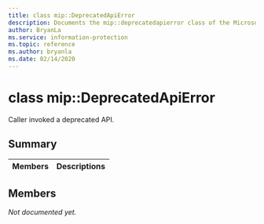 ```yaml
---
title: class mip::DeprecatedApiError 
description: Documents the mip::deprecatedapierror class of the Microsoft Information Protection (MIP) SDK.
author: BryanLa
ms.service: information-protection
ms.topic: reference
ms.author: bryanla
ms.date: 02/14/2020
---
```


# class mip::DeprecatedApiError 
Caller invoked a deprecated API.
  
## Summary
 Members                        | Descriptions                                
--------------------------------|---------------------------------------------
  
## Members
_Not documented yet._
